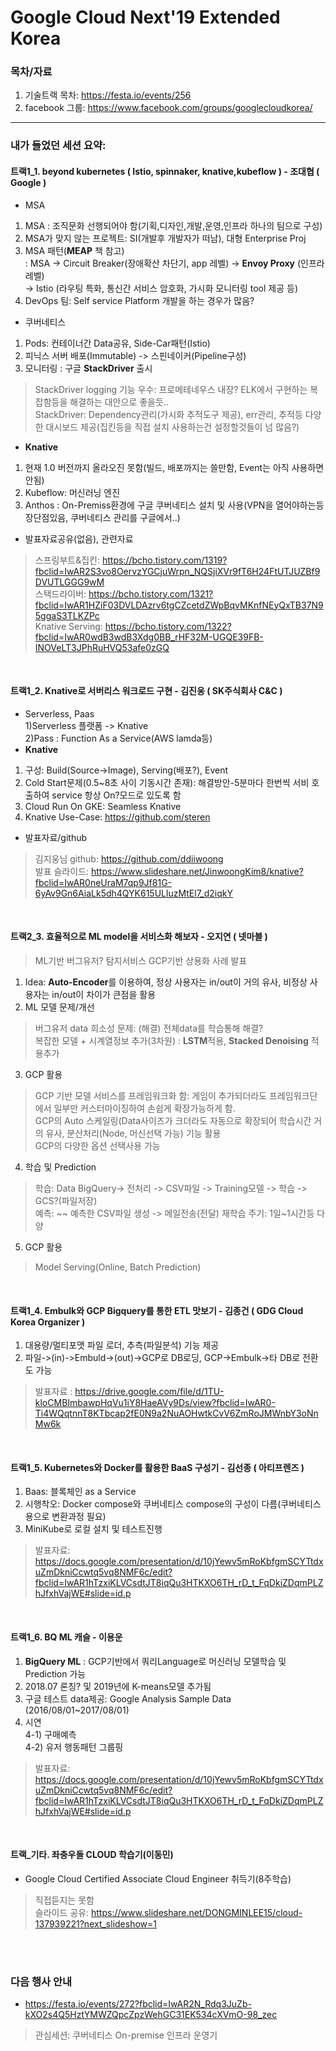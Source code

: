 # Google Cloud Next'19 Extended Korea

### 목차/자료
1. 기술트랙 목차: https://festa.io/events/256  
2. facebook 그룹: https://www.facebook.com/groups/googlecloudkorea/

<hr>

### 내가 들었던 세션 요약:

#### 트랙1_1. beyond kubernetes ( Istio, spinnaker, knative,kubeflow ) - 조대협 ( Google )    
 - MSA
 1) MSA : 조직문화 선행되어야 함(기획,디자인,개발,운영,인프라 하나의 팀으로 구성)  
 2) MSA가 맞지 않는 프로젝트: SI(개발후 개발자가 떠남), 대형 Enterprise Proj
 3) MSA 패턴(**MEAP** 책 참고)  
  : MSA -> Circuit Breaker(장애확산 차단기, app 레벨) -> **Envoy Proxy** (인프라 레벨)  
    -> Istio (라우팅 특화, 통신간 서비스 암호화, 가시화 모니터링 tool 제공 등)  
 4) DevOps 팀: Self service Platform 개발을 하는 경우가 많음?  
 - 쿠버네티스  
 1) Pods: 컨테이너간 Data공유, Side-Car패턴(Istio)
 2) 피닉스 서버 배포(Immutable) -> 스핀네이커(Pipeline구성)    
 3) 모니터링 : 구글 **StackDriver** 출시  
  > StackDriver logging 기능 우수: 프로메테네우스 내장? ELK에서 구현하는 복잡함등을 해결하는 대안으로 좋을듯..  
  > StackDriver: Dependency관리(가시화 추적도구 제공), err관리, 추적등 다양한 대시보드 제공(집킨등을 직접 설치 사용하는건 설정할것들이 넘 많음?)   
 - **Knative**  
 1) 현재 1.0 버전까지 올라오진 못함(빌드, 배포까지는 쓸만함, Event는 아직 사용하면 안됨)  
 2) Kubeflow: 머신러닝 엔진  
 3) Anthos : On-Premiss환경에 구글 쿠버네티스 설치 및 사용(VPN을 열어야하는등 장단점있음, 쿠버네티스 관리를 구글에서..)   
 - 발표자료공유(없음), 관련자료
  > 스프링부트&집킨: https://bcho.tistory.com/1319?fbclid=IwAR2S3vo8OervzYGCjuWrpn_NQSjiXVr9fT6H24FtUTJUZBf9DVUTLGGG9wM  
  > 스택드라이버: https://bcho.tistory.com/1321?fbclid=IwAR1HZiF03DVLDAzrv6tgCZcetdZWpBqvMKnfNEyQxTB37N95ggaS3TLKZPc  
  > Knative Serving: https://bcho.tistory.com/1322?fbclid=IwAR0wdB3wdB3Xdg0BB_rHF32M-UGQE39FB-INOVeLT3JPhRuHVQ53afe0zGQ  
  >  
<br>

#### 트랙1_2. Knative로 서버리스 워크로드 구현 - 김진웅 ( SK주식회사 C&C )  
 - Serverless, Paas  
 1)Serverless 플랫폼 -> Knative  
 2)Pass : Function As a Service(AWS lamda등)  
 - **Knative**  
 1) 구성: Build(Source->Image), Serving(배포?), Event  
 2) Cold Start문제(0.5~8초 사이 기동시간 존재): 해결방안-5분마다 한번씩 서비 호출하여 service 항상 On?모드로 있도록 함  
 3) Cloud Run On GKE: Seamless Knative  
 4) Knative Use-Case: https://github.com/steren  
 - 발표자료/github  
 > 김지웅님 github: https://github.com/ddiiwoong  
 > 발표 슬라이드: https://www.slideshare.net/JinwoongKim8/knative?fbclid=IwAR0neUraM7qp9Jf81G-6yAv9Gn6AiaLk5dh4QYK615ULluzMtEl7_d2iqkY  
<br>


#### **트랙2_3. 효율적으로 ML model을 서비스화 해보자 - 오지연 ( 넷마블 )** 
 > ML기반 버그유저? 탐지서비스 GCP기반 상용화 사례 발표 
 1) Idea: **Auto-Encoder**를 이용하여, 정상 사용자는 in/out이 거의 유사, 비정상 사용자는 in/out이 차이가 큰점을 활용  
 2) ML 모델 문제/개선  
  > 버그유저 data 희소성 문제: (해결) 전체data를 학습통해 해결?  
  > 복잡한 모델 + 시계열정보 추가(3차원) : **LSTM**적용, **Stacked Denoising** 적용추가  
 3) GCP 활용
  > GCP 기반 모델 서비스를 프레임워크화 함: 게임이 추가되더라도 프레임워크단에서 일부만 커스터마이징하여 손쉽게 확장가능하게 함.  
  > GCP의 Auto 스케일링(Data사이즈가 크더라도 자동으로 확장되어 학습시간 거의 유사, 분산처리(Node, 머신선택 가능) 기능 활용  
  > GCP의 다양한 옵션 선택사용 가능  
 4) 학습 및 Prediction
  > 학습: Data BigQuery-> 전처리 -> CSV파일 -> Training모델 -> 학습 -> GCS?(파일저장)  
  > 예측: ~~ 예측한 CSV파일 생성 -> 메일전송(전달)
  > 재학습 주기: 1일~1시간등 다양
 5) GCP 활용
  > Model Serving(Online, Batch Prediction)
<br>


#### 트랙1_4. Embulk와 GCP Bigquery를 통한 ETL 맛보기 - 김종건 ( GDG Cloud Korea Organizer )  
 1) 대용량/멀티포맷 파일 로더, 추측(파일분석) 기능 제공  
 2) 파일->(in)->Embuld->(out)->GCP로 DB로딩, GCP->Embulk->타 DB로 전환도 가능  
 > 발표자료 : https://drive.google.com/file/d/1TU-kloCMBImbawpHqVu1iY8HaeAVy9Ds/view?fbclid=IwAR0-Ti4WQqtnnT8KTbcap2fE0N9a2NuAOHwtkCvV6ZmRoJMWnbY3oNnMw6k  
<br>


#### 트랙1_5. Kubernetes와 Docker를 활용한 BaaS 구성기 - 김선종 ( 아티프렌즈 )  
1) Baas: 블록체인 as a Service  
2) 시행착오: Docker compose와 쿠버네티스 compose의 구성이 다름(쿠버네티스용으로 변환과정 필요)  
3) MiniKube로 로컬 설치 및 테스트진행  
> 발표자료: https://docs.google.com/presentation/d/10jYewv5mRoKbfgmSCYTtdxuZmDkniCcwtq5vq8NMF6c/edit?fbclid=IwAR1hTzxiKLVCsdtJT8iqQu3HTKXO6TH_rD_t_FqDkiZDqmPLZhJfxhVajWE#slide=id.p  
<br>


#### **트랙1_6. BQ ML 캐슬 - 이용운**  
1) **BigQuery ML** : GCP기반에서 쿼리Language로 머신러닝 모델학습 및 Prediction 가능  
2) 2018.07 론칭? 및 2019년에 K-means모델 추가됨  
3) 구글 테스트 data제공: Google Analysis Sample Data (2016/08/01~2017/08/01)  
4) 시연  
 4-1) 구매예측  
 4-2) 유저 행동패턴 그룹핑  
 > 발표자료: https://docs.google.com/presentation/d/10jYewv5mRoKbfgmSCYTtdxuZmDkniCcwtq5vq8NMF6c/edit?fbclid=IwAR1hTzxiKLVCsdtJT8iqQu3HTKXO6TH_rD_t_FqDkiZDqmPLZhJfxhVajWE#slide=id.p
<br>

#### 트랙_기타. 좌충우돌 CLOUD 학습기(이동민)
 - Google Cloud Certified Associate Cloud Engineer 취득기(8주학습)  
 > 직접듣지는 못함  
 > 슬라이드 공유: https://www.slideshare.net/DONGMINLEE15/cloud-137939221?next_slideshow=1  
<br>
<br>

### 다음 행사 안내  
- https://festa.io/events/272?fbclid=IwAR2N_Rdq3JuZb-kXO2s4Q5HztYMWZQpcZpzWehGC31EK534cXVmO-98_zec  
 > 관심세션: 쿠버네티스 On-premise 인프라 운영기  
   
